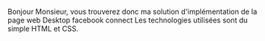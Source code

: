 Bonjour Monsieur,
vous trouverez donc ma solution d'implémentation de la page web Desktop facebook connect 
Les technologies utilisées sont du simple HTML et CSS.

